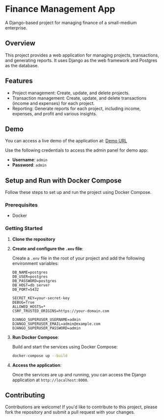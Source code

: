 # Finance Management App

A Django-based project for managing finance of a small-medium enterprise.

## Overview

This project provides a web application for managing projects, transactions, and generating reports. It uses Django as the web framework and Postgres as the database.

## Features

* Project management: Create, update, and delete projects.
* Transaction management: Create, update, and delete transactions (income and expenses) for each project.
* Reporting: Generate reports for each project, including income, expenses, and profit and various insights.

## Demo 
You can access a live demo of the application at: [Demo URL](http://ec2-13-201-81-221.ap-south-1.compute.amazonaws.com:8000/) 

Use the following credentials to access the admin panel for demo app:  
- **Username**: `admin` 
- **Password**: `admin`

## Setup and Run with Docker Compose

Follow these steps to set up and run the project using Docker Compose.

### Prerequisites

- Docker

### Getting Started

1. **Clone the repository**

2. **Create and configure the `.env` file**:

    Create a `.env` file in the root of your project and add the following environment variables:

    ```dotenv
    DB_NAME=postgres
    DB_USER=postgres
    DB_PASSWORD=postgres
    DB_HOST=db_server
    DB_PORT=5432

    SECRET_KEY=your-secret-key
    DEBUG=True
    ALLOWED_HOSTS=*
    CSRF_TRUSTED_ORIGINS=https://your-domain.com

    DJANGO_SUPERUSER_USERNAME=admin
    DJANGO_SUPERUSER_EMAIL=admin@example.com
    DJANGO_SUPERUSER_PASSWORD=admin
    ```

3. **Run Docker Compose**:

    Build and start the services using Docker Compose:

    ```sh
    docker-compose up --build
    ```

4. **Access the application**:

    Once the services are up and running, you can access the Django application at `http://localhost:8000`.



## Contributing

Contributions are welcome! If you'd like to contribute to this project, please fork the repository and submit a pull request with your changes.

